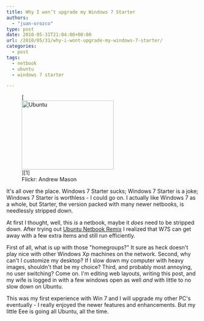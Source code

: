 ```yaml
---
title: Why I won’t upgrade my Windows 7 Starter
authors: 
  - "juan-orozco"
type: post
date: 2010-05-31T21:04:00+00:00
url: /2010/05/31/why-i-wont-upgrade-my-windows-7-starter/
categories:
  - post
tags:
  - netbook
  - ubuntu
  - windows 7 starter

---
```

<figure style="width: 240px" class="wp-caption alignleft">[<img alt="Ubuntu" src="https://i0.wp.com/farm1.static.flickr.com/1/4021444_a65332c5b4_m.jpg?resize=240%2C180" title="Ubuntu" width="240" height="180" data-recalc-dims="1" />][1]<figcaption class="wp-caption-text">Flickr: Andrew Mason</figcaption></figure>It's all over the place. Windows 7 Starter sucks; Windows 7 Starter is a joke; Windows 7 Starter is worthless - I could go on. I actually like Windows 7 as a whole, but Starter, the version packed with many newer netbooks, is needlessly stripped down.

At first I thought, well, this _is_ a netbook, maybe it _does_ need to be stripped down. After trying out [Ubuntu Netbook Remix][2] I realized that W7S can get away with a few extra items and still run efficiently.

First of all, what is up with those "homegroups?" It sure as heck doesn't play nice with other Windows Xp machines on the network. Second, why can't I customize my desktop? If I slow down my computer with heavy images, shouldn't that be my choice? Third, and probably most annoying, no user switching? Come on. I'm editing web layouts, writing this post, and my wife is logged in with a few windows open as well _and_ with little to no slow down on Ubuntu.

This was my first experience with Win 7 and I will upgrade my other PC's eventually - I really enjoyed the newer features and enhancements. But my little Eee is going all Ubuntu, all the time.

 [1]: http://www.flickr.com/photos/a_mason/4021444/
 [2]: http://www.ubuntu.com/netbook "Ubuntu Netbook Remix"